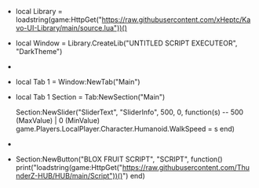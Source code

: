 - local Library = loadstring(game:HttpGet("https://raw.githubusercontent.com/xHeptc/Kavo-UI-Library/main/source.lua"))()
- local Window = Library.CreateLib("UNTITLED SCRIPT EXECUTEOR", "DarkTheme")
- 
- local Tab 1 = Window:NewTab("Main")
- local Tab 1 Section = Tab:NewSection("Main")

  
  Section:NewSlider("SliderText", "SliderInfo", 500, 0, function(s) -- 500 (MaxValue) | 0 (MinValue)
    game.Players.LocalPlayer.Character.Humanoid.WalkSpeed = s
end)
- 
- Section:NewButton("BLOX FRUIT SCRIPT", "SCRIPT", function()
    print("loadstring(game:HttpGet("https://raw.githubusercontent.com/ThunderZ-HUB/HUB/main/Script"))()")
end)

